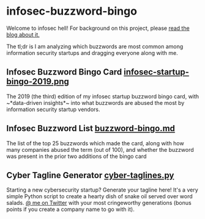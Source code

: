 # infosec-buzzword-bingo
Welcome to infosec hell! For background on this project, please [read the blog about it.](https://medium.com/@kshortridge/infosec-startup-buzzword-bingo-2019-edition-d067fb1316cb)

The tl;dr is I am analyzing which buzzwords are most common among information security startups and dragging everyone along with me.

## Infosec Buzzword Bingo Card [infosec-startup-bingo-2019.png](https://github.com/swagitda/infosec-buzzword-bingo/blob/master/infosec-startup-bingo-2019.png)
The 2019 (the third) edition of my infosec startup buzzword bingo card, with \~\*data-driven insights*~ into what buzzwords are abused the most by information security startup vendors.

## Infosec Buzzword List [buzzword-bingo.md](https://github.com/swagitda/infosec-buzzword-bingo/blob/master/buzzword-bingo.md)
The list of the top 25 buzzwords which made the card, along with how many companies abused the term (out of 100), and whether the buzzword was present in the prior two additions of the bingo card

## Cyber Tagline Generator [cyber-taglines.py](https://github.com/swagitda/infosec-buzzword-bingo/blob/master/cyber-taglines.py)
Starting a new cybersecurity startup? Generate your tagline here! It's a very simple Python script to create a hearty dish of snake oil served over word salads. [@ me on Twitter](https://twitter.com/swagitda_) with your most cringeworthy generations (bonus points if you create a company name to go with it).

